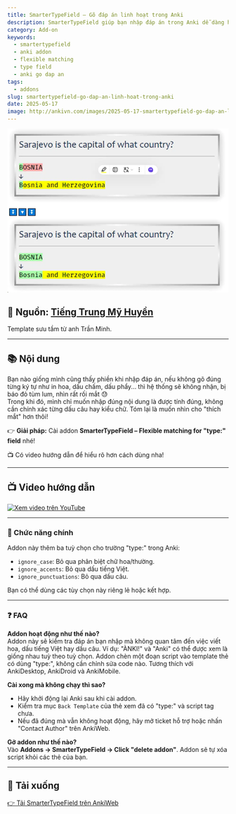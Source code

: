 ```yaml
---
title: SmarterTypeField – Gõ đáp án linh hoạt trong Anki
description: SmarterTypeField giúp bạn nhập đáp án trong Anki dễ dàng hơn bằng cách bỏ qua chữ hoa, dấu câu, và dấu tiếng Việt trong Anki.
category: Add-on
keywords:
  - smartertypefield
  - anki addon
  - flexible matching
  - type field
  - anki go dap an
tags:
  - addons
slug: smartertypefield-go-dap-an-linh-hoat-trong-anki
date: 2025-05-17
image: http://ankivn.com/images/2025-05-17-smartertypefield-go-dap-an-linh-hoat-trong-anki.md-1747493655241.webp
---
```


![](../../static/images/2025-05-17-smartertypefield-go-dap-an-linh-hoat-trong-anki.md-1747493655241.webp)

<!--truncate-->

## 📝 Nguồn: [Tiếng Trung Mỹ Huyền](https://www.facebook.com/groups/ankivocabulary/posts/1880421432717505/)
Template sưu tầm từ anh Trần Minh.

---

## 📚 Nội dung

Bạn nào giống mình cũng thấy phiền khi nhập đáp án, nếu không gõ đúng từng ký tự như in hoa, dấu chấm, dấu phẩy... thì hệ thống sẽ không nhận, bị báo đỏ tùm lum, nhìn rất rối mắt 😓  
Trong khi đó, mình chỉ muốn nhập đúng nội dung là được tính đúng, không cần chính xác từng dấu câu hay kiểu chữ. Tóm lại là muốn nhìn cho "thích mắt" hơn thôi!

👉 **Giải pháp:** Cài addon **SmarterTypeField – Flexible matching for "type:" field** nhé!

📺 Có video hướng dẫn để hiểu rõ hơn cách dùng nha!

---

## 📺 Video hướng dẫn

[![Xem video trên YouTube](https://img.youtube.com/vi/yOPWwMBEKIs/0.jpg)](https://www.youtube.com/watch?v=yOPWwMBEKIs)


---

### 🔧 Chức năng chính

Addon này thêm ba tuỳ chọn cho trường "type:" trong Anki:

- `ignore_case`: Bỏ qua phân biệt chữ hoa/thường.
- `ignore_accents`: Bỏ qua dấu tiếng Việt.
- `ignore_punctuations`: Bỏ qua dấu câu.

Bạn có thể dùng các tùy chọn này riêng lẻ hoặc kết hợp.

---

### ❓ FAQ

**Addon hoạt động như thế nào?**  
Addon này sẽ kiểm tra đáp án bạn nhập mà không quan tâm đến việc viết hoa, dấu tiếng Việt hay dấu câu. Ví dụ: "ÀNKI!" và "Anki" có thể được xem là giống nhau tuỳ theo tuỳ chọn. Addon chèn một đoạn script vào template thẻ có dùng "type:", không cần chỉnh sửa code nào. Tương thích với AnkiDesktop, AnkiDroid và AnkiMobile.

**Cài xong mà không chạy thì sao?**  
- Hãy khởi động lại Anki sau khi cài addon.
- Kiểm tra mục `Back Template` của thẻ xem đã có "type:" và script tag chưa.
- Nếu đã đúng mà vẫn không hoạt động, hãy mở ticket hỗ trợ hoặc nhấn "Contact Author" trên AnkiWeb.

**Gỡ addon như thế nào?**  
Vào **Addons → SmarterTypeField → Click "delete addon"**. Addon sẽ tự xóa script khỏi các thẻ của bạn.

---

## 🔗 Tải xuống

[👉 Tải SmarterTypeField trên AnkiWeb](https://ankiweb.net/shared/info/1371444066)
